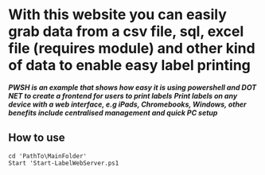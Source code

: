 # With this website you can easily grab data from a csv file, sql, excel file (requires module) and other kind of data to enable easy label printing
***PWSH is an example that shows how easy it is using powershell and DOT NET to create a frontend for users to print labels***
***Print labels on any device with a web interface, e.g iPads, Chromebooks, Windows, other benefits include centralised management and quick PC setup***

## How to use
```
cd 'PathTo\MainFolder'
Start 'Start-LabelWebServer.ps1

```


